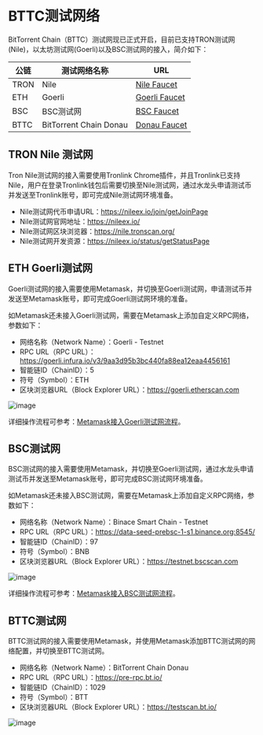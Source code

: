 # BTTC测试网络

BitTorrent Chain（BTTC）测试网现已正式开启，目前已支持TRON测试网(Nile)，以太坊测试网(Goerli)以及BSC测试网的接入，简介如下：

| 公链  |  测试网络名称 |  URL |
| ------------ | ------------ | ------------ |
| TRON  | Nile  |  [Nile Faucet](https://nileex.io/join/getJoinPage) |
|  ETH |  Goerli | [Goerli Faucet](https://faucet.goerli.mudit.blog/)  |
|  BSC |  BSC测试网 | [BSC Faucet](https://testnet.binance.org/faucet-smart)  |
|  BTTC | BitTorrent Chain Donau  | [Donau Faucet](https://testfaucet.bt.io/#)  |

## TRON Nile 测试网

Tron Nile测试网的接入需要使用Tronlink Chrome插件，并且Tronlink已支持Nile，用户在登录Tronlink钱包后需要切换至Nile测试网，通过水龙头申请测试币并发送至Tronlink账号，即可完成Nile测试网环境准备。

* Nile测试网代币申请URL：https://nileex.io/join/getJoinPage
* Nile测试网官网地址：https://nileex.io/
* Nile测试网区块浏览器：https://nile.tronscan.org/
* Nile测试网开发资源：​​https://nileex.io/status/getStatusPage

## ETH Goerli测试网

Goerli测试网的接入需要使用Metamask，并切换至Goerli测试网，申请测试币并发送至Metamask账号，即可完成Goerli测试网环境的准备。

如Metamask还未接入Goerli测试网，需要在Metamask上添加自定义RPC网络，参数如下：

* 网络名称（Network Name）：Goerli - Testnet
* RPC URL（RPC URL）：https://goerli.infura.io/v3/9aa3d95b3bc440fa88ea12eaa4456161
* 智能链ID（ChainID）：5
* 符号（Symbol）：ETH
* 区块浏览器URL（Block Explorer URL）：https://goerli.etherscan.com

![image](../pics/goerli-rpc.png)

详细操作流程可参考：[Metamask接入Goerli测试网流程](https://mudit.blog/getting-started-goerli-testnet/)。

## BSC测试网

BSC测试网的接入需要使用Metamask，并切换至Goerli测试网，通过水龙头申请测试币并发送至Metamask账号，即可完成BSC测试网环境准备。

如Metamask还未接入BSC测试网，需要在Metamask上添加自定义RPC网络，参数如下：

* 网络名称（Network Name）：Binace Smart Chain - Testnet
* RPC URL（RPC URL）：https://data-seed-prebsc-1-s1.binance.org:8545/
* 智能链ID（ChainID）：97
* 符号（Symbol）：BNB
* 区块浏览器URL（Block Explorer URL）：https://testnet.bscscan.com

![image](../pics/bsc-rpc.png)

详细操作流程可参考：[Metamask接入BSC测试网流程](https://academy.binance.com/en/articles/connecting-metamask-to-binance-smart-chain)。

## BTTC测试网

BTTC测试网的接入需要使用Metamask，并使用Metamask添加BTTC测试网的网络配置，并切换至BTTC测试网。

* 网络名称（Network Name）：BitTorrent Chain Donau
* RPC URL（RPC URL）：https://pre-rpc.bt.io/ 
* 智能链ID（ChainID）：1029
* 符号（Symbol）：BTT
* 区块浏览器URL（Block Explorer URL）：https://testscan.bt.io/

![image](../pics/wallet-rpc.png)
